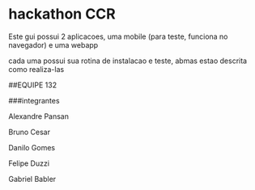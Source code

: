 # hackathon CCR

Este gui possui 2 aplicacoes, uma mobile (para teste, funciona no navegador) e uma webapp 

cada uma possui sua rotina de instalacao e teste, abmas estao descrita como realiza-las


##EQUIPE 132

###integrantes

Alexandre Pansan

Bruno Cesar 

Danilo Gomes

Felipe Duzzi

Gabriel Babler


